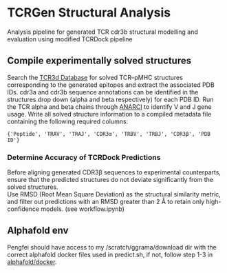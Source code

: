 # TCRGen Structural Analysis
Analysis pipeline for generated TCR cdr3b structural modelling and evaluation using modified TCRDock pipeline

## Compile experimentally solved structures
Search the [TCR3d Database](https://tcr3d.ibbr.umd.edu/mhc1_chains) for solved TCR–pMHC structures corresponding to the generated epitopes and extract the associated PDB IDs. cdr3a and cdr3b sequence annotations can be identified in the structures drop down (alpha and beta respectively) for each PDB ID.
Run the TCR alpha and beta chains through [ANARCI](https://opig.stats.ox.ac.uk/webapps/sabdab-sabpred/sabpred/anarci/) to identify V and J gene usage.
Write all solved structure information to a compiled metadata file containing the following required columns:

`{'Peptide', 'TRAV', 'TRAJ', 'CDR3α', 'TRBV', 'TRBJ', 'CDR3β', 'PDB ID'}`

### Determine Accuracy of TCRDock Predictions

Before aligning generated CDR3β sequences to experimental counterparts, ensure that the predicted structures do not deviate significantly from the solved structures.  
Use RMSD (Root Mean Square Deviation) as the structural similarity metric, and filter out predictions with an RMSD greater than 2 Å to retain only high-confidence models. (see workflow.ipynb)

## Alphafold env

Pengfei should have access to my /scratch/ggrama/download dir with the correct alphafold docker files used in predict.sh, if not, follow step 1-3 in [alphafold/docker](https://github.com/google-deepmind/alphafold/blob/main/README.md). 
